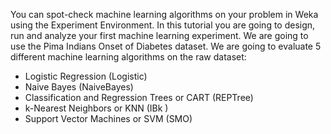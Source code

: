 You can spot-check machine learning algorithms on your problem in Weka using the Experiment
Environment. In this tutorial you are going to design, run and analyze your first machine
learning experiment. We are going to use the Pima Indians Onset of Diabetes dataset. We are going to evaluate 5 different machine
learning algorithms on the raw dataset:

- Logistic Regression (Logistic)
- Naive Bayes (NaiveBayes)
- Classification and Regression Trees or CART (REPTree)
- k-Nearest Neighbors or KNN (IBk )
- Support Vector Machines or SVM (SMO)

